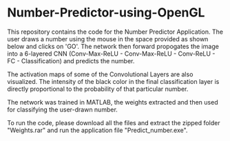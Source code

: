 # Number-Predictor-using-OpenGL

This repository contains the code for the Number Predictor Application. 
The user draws a number using the mouse in the space provided as shown below and clicks on 'GO'. The network then forward propogates the image into a 6-layered CNN (Conv-Max-ReLU - Conv-Max-ReLU - Conv-ReLU - FC - Classification) and predicts the number. 

The activation maps of some of the Convolutional Layers are also visualized. The intensity of the black color in the final classification layer is directly proportional to the probability of that particular number.

The network was trained in MATLAB, the weights extracted and then used for classifying the user-drawn number.

To run the code, please download all the files and extract the zipped folder "Weights.rar" and run the application file "Predict_number.exe".
